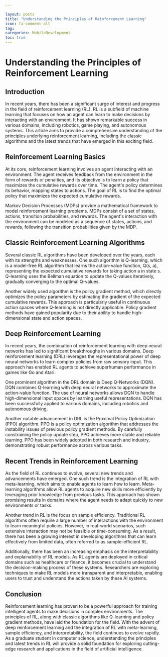 ```yaml
---

layout: posts
title: "Understanding the Principles of Reinforcement Learning"
icon: fa-comment-alt
tag:      
categories: MobileDevelopment
toc: true
---
```




# Understanding the Principles of Reinforcement Learning

## Introduction

In recent years, there has been a significant surge of interest and progress in the field of reinforcement learning (RL). RL is a subfield of machine learning that focuses on how an agent can learn to make decisions by interacting with an environment. It has shown remarkable success in various domains, including robotics, game playing, and autonomous systems. This article aims to provide a comprehensive understanding of the principles underlying reinforcement learning, including the classic algorithms and the latest trends that have emerged in this exciting field.

## Reinforcement Learning Basics

At its core, reinforcement learning involves an agent interacting with an environment. The agent receives feedback from the environment in the form of rewards or penalties, and its objective is to learn a policy that maximizes the cumulative rewards over time. The agent's policy determines its behavior, mapping states to actions. The goal of RL is to find the optimal policy that maximizes the expected cumulative rewards.

Markov Decision Processes (MDPs) provide a mathematical framework to model reinforcement learning problems. MDPs consist of a set of states, actions, transition probabilities, and rewards. The agent's interaction with the environment can be modeled as a sequence of states, actions, and rewards, following the transition probabilities given by the MDP.

## Classic Reinforcement Learning Algorithms

Several classic RL algorithms have been developed over the years, each with its strengths and weaknesses. One such algorithm is Q-learning, which is a model-free RL algorithm that learns the action-value function, Q(s, a), representing the expected cumulative rewards for taking action a in state s. Q-learning uses the Bellman equation to update the Q-values iteratively, gradually converging to the optimal Q-values.

Another widely used algorithm is the policy gradient method, which directly optimizes the policy parameters by estimating the gradient of the expected cumulative rewards. This approach is particularly useful in continuous action spaces where Q-learning is not directly applicable. Policy gradient methods have gained popularity due to their ability to handle high-dimensional state and action spaces.

## Deep Reinforcement Learning

In recent years, the combination of reinforcement learning with deep neural networks has led to significant breakthroughs in various domains. Deep reinforcement learning (DRL) leverages the representational power of deep neural networks to learn complex policies from raw sensory input. This approach has enabled RL agents to achieve superhuman performance in games like Go and Atari.

One prominent algorithm in the DRL domain is Deep Q-Networks (DQN). DQN combines Q-learning with deep neural networks to approximate the action-value function. The use of neural networks allows DQN to handle high-dimensional input spaces by learning useful representations. DQN has been successfully applied to various domains, including robotics and autonomous driving.

Another notable advancement in DRL is the Proximal Policy Optimization (PPO) algorithm. PPO is a policy optimization algorithm that addresses the instability issues of previous policy gradient methods. By carefully constraining the policy update step, PPO achieves more stable and reliable learning. PPO has been widely adopted in both research and industry, demonstrating robust performance across various tasks.

## Recent Trends in Reinforcement Learning

As the field of RL continues to evolve, several new trends and advancements have emerged. One such trend is the integration of RL with meta-learning, which aims to enable agents to learn how to learn. Meta-learning algorithms allow RL agents to acquire new skills more efficiently by leveraging prior knowledge from previous tasks. This approach has shown promising results in domains where the agent needs to adapt quickly to new environments or tasks.

Another trend in RL is the focus on sample efficiency. Traditional RL algorithms often require a large number of interactions with the environment to learn meaningful policies. However, in real-world scenarios, such extensive interaction may not be feasible or time-consuming. As a result, there has been a growing interest in developing algorithms that can learn effectively from limited data, often referred to as sample-efficient RL.

Additionally, there has been an increasing emphasis on the interpretability and explainability of RL models. As RL agents are deployed in critical domains such as healthcare or finance, it becomes crucial to understand the decision-making process of these systems. Researchers are exploring techniques to make RL models more transparent and interpretable, enabling users to trust and understand the actions taken by these AI systems.

## Conclusion

Reinforcement learning has proven to be a powerful approach for training intelligent agents to make decisions in complex environments. The principles of RL, along with classic algorithms like Q-learning and policy gradient methods, have laid the foundation for the field. With the advent of deep reinforcement learning and the integration of RL with meta-learning, sample efficiency, and interpretability, the field continues to evolve rapidly. As a graduate student in computer science, understanding the principles and latest trends in RL will provide a solid foundation for exploring cutting-edge research and applications in the field of artificial intelligence.